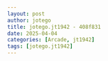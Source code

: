 ```yaml
---
layout: post
author: jotego
title: jotego.jt1942 - 408f831
date: 2025-04-04
categories: [Arcade, jt1942]
tags: [jotego.jt1942]
---
```


